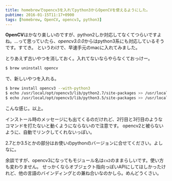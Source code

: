 ```yaml
---
title: homebrewでopencv3を入れてpython3からOpenCVを使えるようにした。
pubtime: 2016-01-15T11:17+0900
tags: [homebrew, OpenCV, opencv3, python3]
---
```


**OpenCV**はかなり楽しいのですが、python2しか対応してなくてつらいですよね。…って思っていたら、*opencv3.0.0*からはpython3系にも対応しているそうです。すてき。
というわけで、早速手元のmacに入れてみました。

とりあえず古いやつを消しておく。入れてないならやらなくておっけー。
``` bash
$ brew uninstall opencv
```

で、新しいやつを入れる。
``` bash
$ brew install opencv3 --with-python3
$ echo /usr/local/opt/opencv3/lib/python2.7/site-packages >> /usr/local/lib/python2.7/site-packages/opencv3.pth
$ echo /usr/local/opt/opencv3/lib/python3.5/site-packages >> /usr/local/lib/python3.5/site-packages/opencv3.pth
```
こんな感じ。以上。

インストール時のメッセージにも出てくるのだけれど、2行目と3行目のようなコマンドを打たないと動くようにならないので注意です。
opencv2と被らないように、自動でリンクしてくれないっぽい。

2.7とか3.5とかの部分はお使いのpythonのバージョンに合せてください。よしなに。

余談ですが、opencv3になってもモジュール名は`cv2`のままらしいです。使い方も変わりません。
せっかくならオブジェクト指向っぽいAPIにしてほしかったけれど、他の言語のバインディングとの兼ね合いなのかしら。めんどうくさい。
